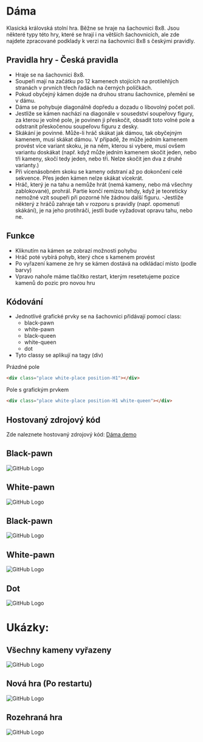 # Dáma #
Klasická královská stolní hra. Běžne se hraje na šachovnici 8x8. Jsou některé typy této hry, které se hrají i na větších šachovnicích, ale zde najdete zpracované podklady k verzi na šachovnici 8x8 s českými pravidly.
## Pravidla hry - Česká pravidla ##
- Hraje se na šachovnici 8x8.
- Soupeři mají na začátku po 12 kamenech stojících na protilehlých stranách v prvních třech řadách na černých políčkách.
- Pokud obyčejný kámen dojde na druhou stranu šachovnice, přemění se v dámu.
- Dáma se pohybuje diagonálně dopředu a dozadu o libovolný počet polí.
- Jestliže se kámen nachází na diagonále v sousedství soupeřovy figury, za kterou je volné pole, je povinen ji přeskočit, obsadit toto volné pole a odstranit přeskočenou soupeřovu figuru z desky.
- Skákání je povinné. Může-li hráč skákat jak dámou, tak obyčejným kamenem, musí skákat dámou. V případě, že může jedním kamenem provést více variant skoku, je na něm, kterou si vybere, musí ovšem variantu doskákat (např. když může jedním kamenem skočit jeden, nebo tři kameny, skočí tedy jeden, nebo tři. Nelze skočit jen dva z druhé varianty.)
- Při vícenásobném skoku se kameny odstraní až po dokončení celé sekvence. Přes jeden kámen nelze skákat vícekrát.
- Hráč, který je na tahu a nemůže hrát (nemá kameny, nebo má všechny zablokované), prohrál. Partie končí remízou tehdy, když je teoreticky nemožné vzít soupeři při pozorné hře žádnou další figuru.
-Jestliže některý z hráčů zahraje tah v rozporu s pravidly (např. opomenutí skákání), je na jeho protihráči, jestli bude vyžadovat opravu tahu, nebo ne.

## Funkce ##
- Kliknutím na kámen se zobrazí možnosti pohybu
- Hráč poté vybírá pohyb, který chce s kamenem provést
- Po vyřazení kamene ze hry se kámen dostává na odkládací místo (podle barvy)
- Vpravo nahoře máme tlačítko restart, kterým resetetujeme pozice kamenů do pozic pro novou hru

## Kódování ##
- Jednotlivé grafické prvky se na šachovnici přidávají pomocí class:
    * black-pawn
    * white-pawn
    * black-queen
    * white-queen
    * dot
- Tyto classy se aplikují na tagy (div)

Prázdné pole

```html
<div class="place white-place position-H1"></div>
```
Pole s grafickým prvkem
```html
<div class="place white-place position-H1 white-queen"></div>
```
## Hostovaný zdrojový kód ##
Zde naleznete hostovaný zdrojový kód: [Dáma demo](https://pslib-cz.github.io/2021l4web-app-mockup-Martin-1-Novak/)
## Black-pawn ##
![GitHub Logo](/assets/black-pawn-50px.png)
## White-pawn ##
![GitHub Logo](/assets/white-pawn-50px.png)
## Black-pawn ##
![GitHub Logo](/assets/black-queen-50px.png)
## White-pawn ##
![GitHub Logo](/assets/white-queen-50px.png)
## Dot ##
![GitHub Logo](/assets/dot-50px.png)

# Ukázky: #
## Všechny kameny vyřazeny ##
![GitHub Logo](Github-examples/clear.JPG)
## Nová hra (Po restartu) ##
![GitHub Logo](Github-examples/start-game.JPG)
## Rozehraná hra ##
![GitHub Logo](Github-examples/in-game.JPG)




